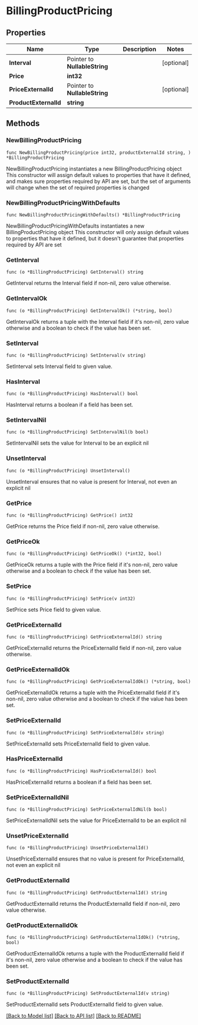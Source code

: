 # BillingProductPricing

## Properties

Name | Type | Description | Notes
------------ | ------------- | ------------- | -------------
**Interval** | Pointer to **NullableString** |  | [optional] 
**Price** | **int32** |  | 
**PriceExternalId** | Pointer to **NullableString** |  | [optional] 
**ProductExternalId** | **string** |  | 

## Methods

### NewBillingProductPricing

`func NewBillingProductPricing(price int32, productExternalId string, ) *BillingProductPricing`

NewBillingProductPricing instantiates a new BillingProductPricing object
This constructor will assign default values to properties that have it defined,
and makes sure properties required by API are set, but the set of arguments
will change when the set of required properties is changed

### NewBillingProductPricingWithDefaults

`func NewBillingProductPricingWithDefaults() *BillingProductPricing`

NewBillingProductPricingWithDefaults instantiates a new BillingProductPricing object
This constructor will only assign default values to properties that have it defined,
but it doesn't guarantee that properties required by API are set

### GetInterval

`func (o *BillingProductPricing) GetInterval() string`

GetInterval returns the Interval field if non-nil, zero value otherwise.

### GetIntervalOk

`func (o *BillingProductPricing) GetIntervalOk() (*string, bool)`

GetIntervalOk returns a tuple with the Interval field if it's non-nil, zero value otherwise
and a boolean to check if the value has been set.

### SetInterval

`func (o *BillingProductPricing) SetInterval(v string)`

SetInterval sets Interval field to given value.

### HasInterval

`func (o *BillingProductPricing) HasInterval() bool`

HasInterval returns a boolean if a field has been set.

### SetIntervalNil

`func (o *BillingProductPricing) SetIntervalNil(b bool)`

 SetIntervalNil sets the value for Interval to be an explicit nil

### UnsetInterval
`func (o *BillingProductPricing) UnsetInterval()`

UnsetInterval ensures that no value is present for Interval, not even an explicit nil
### GetPrice

`func (o *BillingProductPricing) GetPrice() int32`

GetPrice returns the Price field if non-nil, zero value otherwise.

### GetPriceOk

`func (o *BillingProductPricing) GetPriceOk() (*int32, bool)`

GetPriceOk returns a tuple with the Price field if it's non-nil, zero value otherwise
and a boolean to check if the value has been set.

### SetPrice

`func (o *BillingProductPricing) SetPrice(v int32)`

SetPrice sets Price field to given value.


### GetPriceExternalId

`func (o *BillingProductPricing) GetPriceExternalId() string`

GetPriceExternalId returns the PriceExternalId field if non-nil, zero value otherwise.

### GetPriceExternalIdOk

`func (o *BillingProductPricing) GetPriceExternalIdOk() (*string, bool)`

GetPriceExternalIdOk returns a tuple with the PriceExternalId field if it's non-nil, zero value otherwise
and a boolean to check if the value has been set.

### SetPriceExternalId

`func (o *BillingProductPricing) SetPriceExternalId(v string)`

SetPriceExternalId sets PriceExternalId field to given value.

### HasPriceExternalId

`func (o *BillingProductPricing) HasPriceExternalId() bool`

HasPriceExternalId returns a boolean if a field has been set.

### SetPriceExternalIdNil

`func (o *BillingProductPricing) SetPriceExternalIdNil(b bool)`

 SetPriceExternalIdNil sets the value for PriceExternalId to be an explicit nil

### UnsetPriceExternalId
`func (o *BillingProductPricing) UnsetPriceExternalId()`

UnsetPriceExternalId ensures that no value is present for PriceExternalId, not even an explicit nil
### GetProductExternalId

`func (o *BillingProductPricing) GetProductExternalId() string`

GetProductExternalId returns the ProductExternalId field if non-nil, zero value otherwise.

### GetProductExternalIdOk

`func (o *BillingProductPricing) GetProductExternalIdOk() (*string, bool)`

GetProductExternalIdOk returns a tuple with the ProductExternalId field if it's non-nil, zero value otherwise
and a boolean to check if the value has been set.

### SetProductExternalId

`func (o *BillingProductPricing) SetProductExternalId(v string)`

SetProductExternalId sets ProductExternalId field to given value.



[[Back to Model list]](../README.md#documentation-for-models) [[Back to API list]](../README.md#documentation-for-api-endpoints) [[Back to README]](../README.md)


